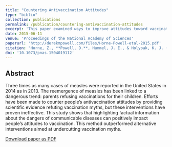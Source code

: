 ```yaml
---
title: "Countering Antivaccination Attitudes"
type: "biblio"
collection: publications
permalink: /publication/countering-antivaccination-attitudes
excerpt: 'This paper examined ways to improve attitudes toward vaccinations and overcome vaccine skepticism.'
date: 2015-06-11
venue: 'Proceedings of the National Academy of Sciences'
paperurl: 'http://derekmpowell.com/files/Horne-Powell-etal-2015.pdf'
citation: "Horne, Z., **Powell, D.**, Hummel, J. E., & Holyoak, K. J. (2015). Countering antivaccination attitudes. *Proceedings of the National Academy of Science*, *112*(33), 10321-10324."
doi: '10.1073/pnas.1504019112'
---
```


## Abstract

Three times as many cases of measles were reported in the United States in 2014 as in 2013. The reemergence of measles has been linked to a dangerous trend: parents refusing vaccinations for their children. Efforts have been made to counter people’s antivaccination attitudes by providing scientific evidence refuting vaccination myths, but these interventions have proven ineffective. This study shows that highlighting factual information about the dangers of communicable diseases can positively impact people’s attitudes to vaccination. This method outperformed alternative interventions aimed at undercutting vaccination myths.

[Download paper as PDF](http://derekmpowell.com/files/Horne-Powell-etal-2015.pdf)

